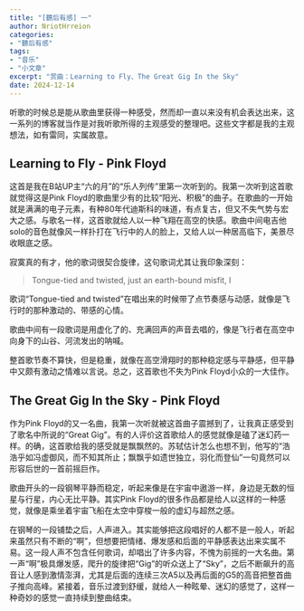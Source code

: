 ```yaml
---
title: "[聽后有感] 一"
author: NriotHrreion
categories:
- "聽后有感"
tags:
- "音乐"
- "小文章"
excerpt: "赏曲：Learning to Fly、The Great Gig In the Sky"
date: 2024-12-14
---
```


听歌的时候总是能从歌曲里获得一种感受，然而却一直以来没有机会表达出来，这一系列的博客就当作是对我听歌所得的主观感受的整理吧。这些文字都是我的主观想法，如有雷同，实属故意。

## Learning to Fly - Pink Floyd

这首是我在B站UP主“六的月”的“乐人列传”里第一次听到的。我第一次听到这首歌就觉得这是Pink Floyd的歌曲里少有的比较“阳光、积极”的曲子。在歌曲的一开始就是满满的电子元素，有种80年代迪斯科的味道，有点复古，但又不失气势与宏大之感。与歌名一样，这首歌就给人以一种飞翔在高空的快感。歌曲中间电吉他solo的音色就像风一样扑打在飞行中的人的脸上，又给人以一种居高临下，美景尽收眼底之感。

寂寞真的有才，他的歌词很契合旋律，这句歌词尤其让我印象深刻：

> Tongue-tied and twisted, just an earth-bound misfit, I

歌词“Tongue-tied and twisted”在唱出来的时候带了点节奏感与动感，就像是飞行时的那种激动的、带感的心情。

歌曲中间有一段歌词是用虚化了的、充满回声的声音去唱的，像是飞行者在高空中向身下的山谷、河流发出的呐喊。

整首歌节奏不算快，但是稳重，就像在高空滑翔时的那种稳定感与平静感，但平静中又颇有激动之情难以言说。总之，这首歌也不失为Pink Floyd小众的一大佳作。

## The Great Gig In the Sky - Pink Floyd

作为Pink Floyd的又一名曲，我第一次听就被这首曲子震撼到了，让我真正感受到了歌名中所说的“Great Gig”。有的人评价这首歌给人的感觉就像是磕了迷幻药一样。的确，这首歌给我的感受就是飘飘然的。苏轼估计怎么也想不到，他写的“浩浩乎如冯虚御风，而不知其所止；飘飘乎如遗世独立，羽化而登仙”一句竟然可以形容后世的一首前摇巨作。

歌曲开头的一段钢琴平静而稳定，听起来像是在宇宙中遨游一样，身边是无数的恒星与行星，内心无比平静。其实Pink Floyd的很多作品都是给人以这样的一种感觉，就像是乘坐着宇宙飞船在太空中穿梭一般的虚幻与超然之感。

在钢琴的一段铺垫之后，人声进入。其实能够把这段唱好的人都不是一般人，听起来虽然只有不断的“啊”，但想要把情绪、爆发感和后面的平静感表达出来实属不易。这一段人声不包含任何歌词，却唱出了许多内容，不愧为前摇的一大名曲。第一声“啊”极具爆发感，爬升的旋律把“Gig”的听众送上了“Sky”，之后不断飙升的高音让人感到激情澎湃，尤其是后面的连续三次A5以及再后面的G5的高音把整首曲子推向高峰。紧接着，音乐过渡到舒缓，就给人一种眩晕、迷幻的感觉了，这样一种奇妙的感觉一直持续到整曲结束。
